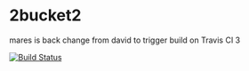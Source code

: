 2bucket2
========
mares is back
change from david to trigger build on Travis CI 3

[![Build Status](https://www.travis-ci.org/2codeawebsite/2bucket2.png?branch=master)](https://www.travis-ci.org/2codeawebsite/2bucket2)

